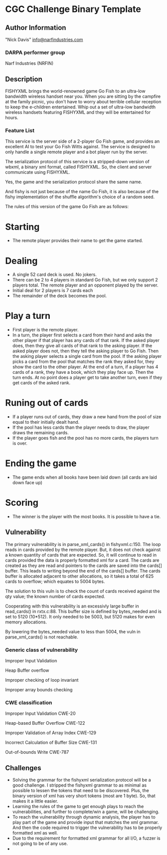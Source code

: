 # CGC Challenge Binary Template

## Author Information

"Nick Davis" <info@narfindustries.com>

### DARPA performer group

Narf Industries (NRFIN)

## Description

FISHYXML brings the world-renowned game Go Fish to an ultra-low bandwidth wireless handset near you. When you are sitting by the campfire at the family picnic, you don't have to worry about terrible cellular reception to keep the e-children entertained. Whip out a set of ultra-low bandwidth wireless handsets featuring FISHYXML and they will be entertained for hours.

### Feature List

This service is the server side of a 2-player Go Fish game, and provides an excellent AI to test your Go Fish Witts against. The service is designed to only handle a single remote player and a bot player run by the server.

The serialization protocol of this service is a stripped-down version of wbxml, a binary xml format, called FISHYXML. So, the client and server communicate using FISHYXML.

Yes, the game and the serialization protocol share the same name.

And fishy is not just because of the name Go Fish, it is also because of the fishy implementation of the shuffle algorithm's choice of a random seed.

The rules of this version of the game Go Fish are as follows:

# Starting
* The remote player provides their name to get the game started.

# Dealing
* A single 52 card deck is used. No jokers.
* There can be 2 to 4 players in standard Go Fish, but we only support 2 players total. The remote player and an opponent played by the server.
* Initial deal for 2 players is 7 cards each
* The remainder of the deck becomes the pool.

# Play a turn
* First player is the remote player.
* In a turn, the player first selects a card from their hand and asks the other player if that player has any cards of that rank. If the asked player does, then they give all cards of that rank to the asking player. If the asked player does not, then they tell the asking player to Go Fish. Then the asking player selects a single card from the pool. If the asking player picks a card from the pool that matches the rank they asked for, they show the card to the other player. At the end of a turn, if a player has 4 cards of a rank, they have a book, which they play face up. Then the turn ends. At no point does a player get to take another turn, even if they get cards of the asked rank.

# Runing out of cards
* If a player runs out of cards, they draw a new hand from the pool of size equal to their initially dealt hand.
* If the pool has less cards than the player needs to draw, the player draws the remaining cards.
* If the player goes fish and the pool has no more cards, the players turn is over.

# Ending the game
* The game ends when all books have been laid down (all cards are laid down face up)

# Scoring
* The winner is the player with the most books. It is possible to have a tie.


## Vulnerability

The primary vulnerability is in parse\_xml\_cards() in fishyxml.c:150. The loop reads in cards provided by the remote player. But, it does not check against a known quantity of cards that are expected. So, it will continue to read in cards provided the data is properly formatted xml for a card. The cards are created as they are read and pointers to the cards are saved into the cards[] buffer. This leads to writing beyond the end of the cards[] buffer. The cards buffer is allocated adjacent to other allocations, so it takes a total of 625 cards to overflow; which equates to 5004 bytes.

The solution to this vuln is to check the count of cards received against the qty value; the known number of cards expected.

Cooperating with this vulnerability is an excessivly large buffer in read\_cards() in rxtx.c:88. This buffer size is defined by bytes\_needed and is set to 5120 (10*512). It only needed to be 5003, but 5120 makes for even memory allocations.

By lowering the bytes\_needed value to less than 5004, the vuln in parse\_xml\_cards() is not reachable.

### Generic class of vulnerability

Improper Input Validation

Heap Buffer overflow

Improper checking of loop invariant

Improper array bounds checking

### CWE classification

Improper Input Validation
CWE-20

Heap-based Buffer Overflow
CWE-122

Improper Validation of Array Index
CWE-129

Incorrect Calculation of Buffer Size
CWE-131

Out-of-bounds Write
CWE-787

## Challenges
* Solving the grammar for the fishyxml serialization protocol will be a good challenge. I stripped the fishyxml grammar to as minimal as possible to lessen the tokens that need to be discovered. Plus, the binary version of xml has very short tokens (most are 1 byte). So, that makes it a little easier.
* Learning the rules of the game to get enough plays to reach the vulnerabilities, and further to complete/win a game, will be challenging.
* To reach the vulnerability through dynamic analysis, the player has to play part of the game and provide input that matches the xml grammar. And then the code required to trigger the vulnerability has to be properly formatted xml as well.
* Due to the requirement for formatted xml grammar for all I/O, a fuzzer is not going to be of any use.
* 
